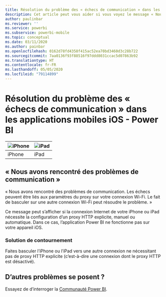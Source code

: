 ```yaml
---
title: Résolution du problème des « échecs de communication » dans les applications mobiles iOS - Power BI
description: Cet article peut vous aider si vous voyez le message « Nous avons rencontré des problèmes de communication. Les échecs peuvent être liés aux paramètres du proxy sur votre connexion Wi-Fi. »
author: paulinbar
ms.reviewer: ''
ms.service: powerbi
ms.subservice: powerbi-mobile
ms.topic: conceptual
ms.date: 03/11/2020
ms.author: painbar
ms.openlocfilehash: 0162d78fd4358f415ac52ea70bd3460d3c28b722
ms.sourcegitcommit: 7aa0136f93f88516f97ddd8031ccac5d07863b92
ms.translationtype: HT
ms.contentlocale: fr-FR
ms.lasthandoff: 05/05/2020
ms.locfileid: "79114899"
---
```

# <a name="fixing-communication-failures-in-ios-mobile-apps---power-bi"></a>Résolution du problème des « échecs de communication » dans les applications mobiles iOS - Power BI

| ![iPhone](./media/mobile-known-issues-with-the-iphone-app/iphone-logo-50-px.png) | ![iPad](./media/mobile-known-issues-with-the-iphone-app/ipad-logo-50-px.png) |
|:--- |:--- |
| iPhone |iPad |

## <a name="we-encountered-communication-failures"></a>« Nous avons rencontré des problèmes de communication »
« Nous avons rencontré des problèmes de communication. Les échecs peuvent être liés aux paramètres du proxy sur votre connexion Wi-Fi. Le fait de basculer sur une autre connexion Wi-Fi peut résoudre le problème. »

Ce message peut s’afficher si la connexion Internet de votre iPhone ou iPad nécessite la configuration d’un proxy HTTP explicite, manuel ou automatique. Dans ce cas, l’application Power BI ne fonctionne pas sur votre appareil iOS.

### <a name="workaround"></a>Solution de contournement
Faites basculer l’iPhone ou l’iPad vers une autre connexion ne nécessitant pas de proxy HTTP explicite (c’est-à-dire une connexion dont le proxy HTTP est désactivé).

## <a name="other-issues"></a>D’autres problèmes se posent ?
Essayez de d’interroger la [Communauté Power BI](https://community.powerbi.com/).

